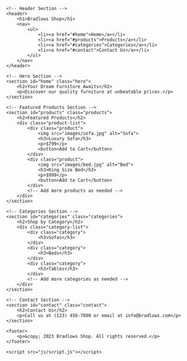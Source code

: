 <!DOCTYPE html>
<html lang="en">
<head>
    <meta charset="UTF-8">
    <meta name="viewport" content="width=device-width, initial-scale=1.0">
    <title>Bradlows Shop</title>
    <link rel="stylesheet" href="css/style.css">
</head>
<body>

    <!-- Header Section -->
    <header>
        <h1>Bradlows Shop</h1>
        <nav>
            <ul>
                <li><a href="#home">Home</a></li>
                <li><a href="#products">Products</a></li>
                <li><a href="#categories">Categories</a></li>
                <li><a href="#contact">Contact Us</a></li>
            </ul>
        </nav>
    </header>

    <!-- Hero Section -->
    <section id="home" class="hero">
        <h2>Your Dream Furniture Awaits</h2>
        <p>Discover our quality furniture at unbeatable prices.</p>
    </section>

    <!-- Featured Products Section -->
    <section id="products" class="products">
        <h2>Featured Products</h2>
        <div class="product-list">
            <div class="product">
                <img src="images/sofa.jpg" alt="Sofa">
                <h3>Luxury Sofa</h3>
                <p>$799</p>
                <button>Add to Cart</button>
            </div>
            <div class="product">
                <img src="images/bed.jpg" alt="Bed">
                <h3>King Size Bed</h3>
                <p>$999</p>
                <button>Add to Cart</button>
            </div>
            <!-- Add more products as needed -->
        </div>
    </section>

    <!-- Categories Section -->
    <section id="categories" class="categories">
        <h2>Shop by Category</h2>
        <div class="category-list">
            <div class="category">
                <h3>Sofas</h3>
            </div>
            <div class="category">
                <h3>Beds</h3>
            </div>
            <div class="category">
                <h3>Tables</h3>
            </div>
            <!-- Add more categories as needed -->
        </div>
    </section>

    <!-- Contact Section -->
    <section id="contact" class="contact">
        <h2>Contact Us</h2>
        <p>Call us at (123) 456-7890 or email at info@bradlows.com</p>
    </section>

    <footer>
        <p>&copy; 2023 Bradlows Shop. All rights reserved.</p>
    </footer>

    <script src="js/script.js"></script>
</body>
</html>
